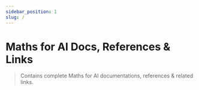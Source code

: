 ```yaml
---
sidebar_position: 1
slug: /
---
```


# Maths for AI Docs, References & Links

> Contains complete Maths for AI documentations, references & related links.
